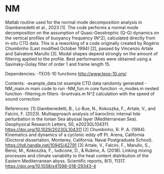 # NM
Matlab routine used for the normal mode decomposition analysis in Giambenedetti et al., 2023 [1].
The code performs a normal mode decomposition on the assumption of Quasi-Geostrophic (Q-G) dynamics on the vertical profiles of buoyancy frequency (N^2), calculated directly from in-situ CTD data. This is a reworking of a code originally created by Rogério Chumbinho (Last modified October 1994) [2], passed by Vincenzo Artale and Salvatore Marullo [3]. Modal shapes depend strongly on the amount of filtering applied to the profile. Best performances were obtained using a Savinsky-Golay filter of order 1 and frame length 15. 

Dependencies:
-TEOS-10 functions	 http://www.teos-10.org/

Contents:
-example_data.txt	example CTD data randomly generated
-NM_main.m		main code to run
-NM_fun.m		core function
-n_modes.m		nested function 
-filtering.m		filters
-bruntvais.m		N^2 calculation with the speed of sound correction


References:
[1] Giambenedetti, B., Lo Bue, N., Kokoszka, F., Artale, V., and Falcini, F.  (2023). Multiapproach analysis of baroclinic internal tide perturbation  in the Ionian Sea abyssal layer (Mediterranean Sea). Geophysical Research Letters, 50, e2023GL104311. https://doi.org/10.1029/2023GL104311
[2] Chumbinho, R. P. A. (1994). Kinematics and dynamics of a cyclonic eddy off Pt. Arena, California (Doctoral dissertation, Monterey, California. Naval Postgraduate School). https://hdl.handle.net/10945/42791
[3] Artale, V., Falcini, F., Marullo, S., Bensi, M., Kokoszka, F., Iudicone, D., & Rubino, A. (2018). Linking mixing processes and climate variability to the heat content distribution of the Eastern Mediterranean abyss. Scientific reports, 8(1), 11317. https://doi.org/10.1038/s41598-018-29343-4
